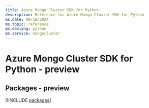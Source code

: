 ```yaml
---
title: Azure Mongo Cluster SDK for Python
description: Reference for Azure Mongo Cluster SDK for Python
ms.date: 09/18/2024
ms.topic: reference
ms.devlang: python
ms.service: mongocluster
---
```

# Azure Mongo Cluster SDK for Python - preview
## Packages - preview
[!INCLUDE [packages](mongo-cluster-index.md)]